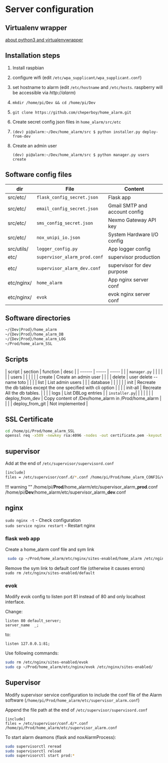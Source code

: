 # Server configuration

## Virtualenv wrapper

[about python3 and virtualenvwrapper](https://medium.com/@gitudaniel/installing-virtualenvwrapper-for-python3-ad3dfea7c717)

## Installation steps

1. Install raspbian
2. configure wifi (edit  `/etc/wpa_supplicant/wpa_supplicant.conf`)
3. set hostname to alarm (edit  `/etc/hostname` and `/etc/hosts`. raspberry will be accessible via *http://alarm*)
4. `mkdir /home/pi/Dev && cd /home/pi/Dev`
5. `git clone https://github.com/cheperboy/home_alarm.git`
6. Create secret config json files in `home_alarm/src/etc`
8. `(dev) pi@alarm:~/Dev/home_alarm/src $ python installer.py deploy-from-dev`
9. Create an admin user

	`(dev) pi@alarm:~/Dev/home_alarm/src $ python manager.py users create`

## Software config files

| dir | File | Content |
| --- | ---- | ----- |
| src/etc/ 	 | `flask_config_secret.json` 	| Flask app 										|
| src/etc/ 	 | `email_config_secret.json` 	| Gmail SMTP and account config |
| src/etc/ 	 | `sms_config_secret.json` 		| Nexmo Gateway API key 				|
| src/etc/ 	 | `nox_unipi_io.json` 					| System Hardware I/O config		|
| src/utils/ | `logger_config.py`						| App logger config 						|
| etc/			 | `supervisor_alarm_prod.conf`	| supervisor production 				|
| etc/			 | `supervisor_alarm_dev.conf`	| supervisor for dev purpose 		|
| etc/nginx/ | `home_alarm` 								| App nginx server conf 				|
| etc/nginx/ | `evok` 											| evok nginx server conf 				|


## Software directories

``` bash
~/{Dev|Prod}/home_alarm
~/{Dev|Prod}/home_alarm_DB
~/{Dev|Prod}/home_alarm_LOG
~/Prod/home_alarm_SSL
```

## Scripts

| script 				| section 	| function 	| desc 	|
| ------ 				| ----- 		| ----- 		|				|
| `manager.py` 	| 					| 					|				|
| 							| users 		| 		 			| 			|
| 							| 		 			| create 		| Create an admin user			|
| 							| 		 			| delete 		| user delete --name toto 	|
| 							| 		 			| list 			| List admin users					|
| 							| database 	| 		 			| 													|
| 							| 		 			| init 			| Recreate the db tables except the one specified with cli option	|
| 							| 		 			| init-all 	| Recreate All the db tables. 	|
| 							| 		 			| logs 			| List DBLog entries						|
| `installer.py`|  					| 								| 												|
|  							|  					| deploy_from_dev	| Copy content of /Dev/home_alarm in /Prod/home_alarm	|
| 			 				|  					| deploy_from_git	| Not implemented					|


## SSL Certificate

```sh
cd /home/pi/Prod/home_alarm_SSL
openssl req -x509 -newkey rsa:4096 -nodes -out certificate.pem -keyout private_key.pem -days 365
```

## supervisor

Add at the end of `/etc/supervisor/supervisord.conf`

``` bash
[include]
files = /etc/supervisor/conf.d/*.conf /home/pi/Prod/home_alarm_CONFIG/etc/supervisor_alarm_prod.conf /home/pi/Dev/home_alarm_CONFIG/etc/supervisor_alarm_dev.conf
```

!!! warning ""
	/home/pi/**Prod**/home_alarm/etc/supervisor_alarm_**prod**.conf /home/pi/**Dev**/home_alarm/etc/supervisor_alarm_**dev**.conf


## nginx

`sudo nginx -t` - Check configuration  
`sudo service nginx restart` - Restart nginx

### flask web app

Create a home_alarm conf file and sym link

``` bash
 sudo cp ~/Prod/home_alarm/etc/nginx/sites-enabled/home_alarm /etc/nginx/sites-enabled/home_alarm
```

Remove the sym link to default conf file (otherwise it causes errors)  
`sudo rm /etc/nginx/sites-enabled/default`

### evok

Modify evok config to listen port 81 instead of 80 and only localhost interface.

Change:
```
listen 80 default_server;
server_name  _;
```
to:
```
listen 127.0.0.1:81;
```

Use following commands:
``` bash
sudo rm /etc/nginx/sites-enabled/evok
sudo cp ~/Prod/home_alarm/etc/nginx/evok /etc/nginx/sites-enabled/
```

## Supervisor
Modify supervisor service configuration to include the conf file of the Alarm software (`/home/pi/Prod/home_alarm/etc/supervisor_alarm.conf`)

Append the file path at the end of `/etc/supervisor/supervisord.conf`

```
[include]
files = /etc/supervisor/conf.d/*.conf /home/pi/Prod/home_alarm/etc/supervisor_alarm.conf
```

To start alarm deamons (flask and noxAlarmProcess):

``` bash
sudo supervisorctl reread
sudo supervisorctl reload
sudo supervisorctl start prod:*
```
